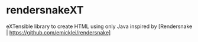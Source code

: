 # rendersnakeXT
eXTensible library to create HTML using only Java inspired by [Rendersnake | https://github.com/emicklei/rendersnake]
